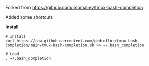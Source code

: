 Forked from https://github.com/imomaliev/tmux-bash-completion

Added some shortcuts

**Install**
```
# Install
curl https://raw.githubusercontent.com/pedroflor/tmux-bash-completion/main/tmux-bash-completion.sh >> ~/.bash_completion

# Load
. ~/.bash_completion
```
